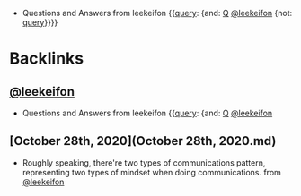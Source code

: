 - Questions and Answers from leekeifon {{[query](query.md): {and: [Q](Q.md) [@leekeifon](@leekeifon.md) {not: [query](query.md)}}}}

# Backlinks
## [@leekeifon](@leekeifon.md)
- Questions and Answers from leekeifon {{[query](query.md): {and: [Q](Q.md) [@leekeifon](@leekeifon.md)

## [October 28th, 2020](October 28th, 2020.md)
- Roughly speaking, there're two types of communications pattern, representing two types of mindset when doing communications. from [@leekeifon](@leekeifon.md)

